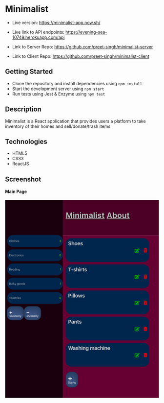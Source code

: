 # Minimalist
* Live version: https://minimalist-app.now.sh/
* Live link to API endpoints: https://evening-sea-10749.herokuapp.com/api

* Link to Server Repo: https://github.com/preet-singh/minimalist-server
* Link to Client Repo: https://github.com/preet-singh/minimalist-client


  
## Getting Started
* Clone the repository and install dependencies using ```npm install```
* Start the development server using ```npm start```
* Run tests using Jest & Enzyme using ```npm test```
  
  
## Description
Minimalist is a React application that provides users a platform to take inventory of their homes and sell/donate/trash items


## Technologies
* HTML5
* CSS3
* ReactJS

## Screenshot
#### Main Page
![](public/mini.png)




